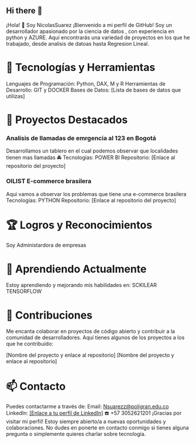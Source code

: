 ## Hi there 👋
¡Hola! 👋 Soy NicolasSuarez
¡Bienvenido a mi perfil de GitHub! Soy un desarrollador apasionado por la ciencia de datos , con experiencia en python y AZURE. Aquí encontrarás una variedad de proyectos en los que he trabajado, desde analisis de datoas hasta Regresion Lineal.

# 🔧 Tecnologías y Herramientas
Lenguajes de Programación: Python, DAX, M y R
Herramientas de Desarrollo: GIT y DOCKER
Bases de Datos: [Lista de bases de datos que utilizas]

# 📂 Proyectos Destacados
### Analisis de llamadas de emrgencia al 123 en Bogotá
Desarrollamos un tablero en el cual podemos observar que localidades tienen mas llamadas 🚔
Tecnologías: POWER BI
Repositorio: [Enlace al repositorio del proyecto]

### OILIST E-commerce brasilera
Aqui vamos a observar los problemas que tiene una e-commerce brasilera 
Tecnologías: PYTHON
Repositorio: [Enlace al repositorio del proyecto]


# 🏆 Logros y Reconocimientos
Soy Administardora de empresas 


# 🌱 Aprendiendo Actualmente
Estoy aprendiendo y mejorando mis habilidades en:
SCKILEAR
TENSORFLOW

# 🤝 Contribuciones
Me encanta colaborar en proyectos de código abierto y contribuir a la comunidad de desarrolladores. Aquí tienes algunos de los proyectos a los que he contribuido:

[Nombre del proyecto y enlace al repositorio]
[Nombre del proyecto y enlace al repositorio]

# 📫 Contacto
Puedes contactarme a través de:
Email: Nsuarezz@poligran.edu.co
LinkedIn: [[Enlace a tu perfil de LinkedIn]](https://www.linkedin.com/in/nicojsuarez/)
☎️ +57 3052621201 
¡Gracias por visitar mi perfil! Estoy siempre abierto/a a nuevas oportunidades y colaboraciones. No dudes en ponerte en contacto conmigo si tienes alguna pregunta o simplemente quieres charlar sobre tecnología.

